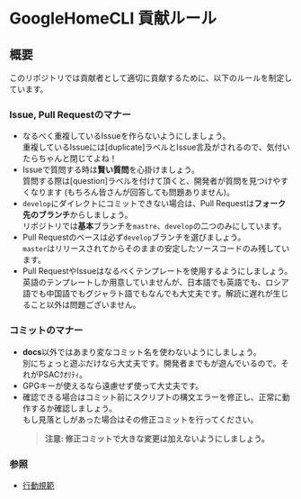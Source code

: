 # GoogleHomeCLI 貢献ルール

## 概要

このリポジトリでは貢献者として適切に貢献するために、以下のルールを制定しています。   

### Issue, Pull Requestのマナー

- なるべく重複しているIssueを作らないようにしましょう。  
  重複しているIssueには\[duplicate\]ラベルとIssue言及がされるので、気付いたらちゃんと閉じてよね！
- Issueで質問する時は**賢い質問**を心掛けましょう。  
  質問する際は\[question\]ラベルを付けて頂くと、開発者が質問を見つけやすくなります (もちろん皆さんが回答しても問題ありません)。
- `develop`にダイレクトにコミットできない場合は、Pull Requestは**フォーク先のブランチ**からしましょう。  
  リポジトリでは**基本**ブランチを`mastre`、`develop`の二つのみにしています。
- Pull Requestのベースは必ず`develop`ブランチを選びましょう。  
  `master`はリリースされてからそのままの安定したソースコードのみ残しています。
- Pull RequestやIssueはなるべくテンプレートを使用するようにしましょう。  
  英語のテンプレートしか用意していませんが、日本語でも英語でも、ロシア語でも中国語でもグジャラト語でもなんでも大丈夫です。解読に遅れが生じること以外は問題ございません。
  
### コミットのマナー

- **docs**以外ではあまり変なコミット名を使わないようにしましょう。  
  別にちょっと遊ぶだけなら大丈夫です。開発者までもが遊んでいるので。それがPSACｸｵﾘﾃｨ。
- GPGキーが使えるなら遠慮せず使って大丈夫です。  
- 確認できる場合はコミット前にスクリプトの構文エラーを修正し、正常に動作するか確認しましょう。  
  もし見落としがあった場合はその修正コミットを行ってください。
  > **注意: 修正コミットで大きな変更は加えないようにしましょう。**

### 参照

- [行動規範](CODE_OF_CONDUCT.md)
